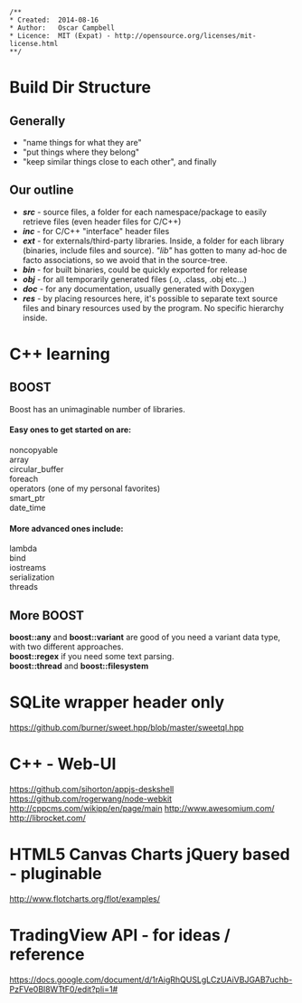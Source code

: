     /**
    * Created:  2014-08-16
    * Author:   Oscar Campbell
    * Licence:  MIT (Expat) - http://opensource.org/licenses/mit-license.html
    **/

Build Dir Structure
===================

Generally
---------
- "name things for what they are"  
- "put things where they belong"  
- "keep similar things close to each other", and finally  

Our outline
-----------------
- **_src_** - source files, a folder for each namespace/package to easily retrieve files (even header files for C/C\++)  
- **_inc_** - for C/C++ "interface" header files  
- **_ext_** - for externals/third-party libraries. Inside, a folder for each library (binaries, include files and source). _"lib"_ has gotten to many ad-hoc de facto associations, so we avoid that in the source-tree.  
- **_bin_** - for built binaries, could be quickly exported for release  
- **_obj_** - for all temporarily generated files (.o, .class, .obj etc...)  
- **_doc_** - for any documentation, usually generated with Doxygen  
- **_res_** - by placing resources here, it's possible to separate text source files and binary resources used by the program. No specific hierarchy inside.  

C++ learning
============

BOOST
-----

Boost has an unimaginable number of libraries. 

#### Easy ones to get started on are:

noncopyable  
array  
circular_buffer  
foreach  
operators (one of my personal favorites)  
smart_ptr  
date_time  

#### More advanced ones include:

lambda  
bind  
iostreams  
serialization  
threads  

More BOOST
----------

**boost::any** and **boost::variant** are good of you need a variant data type, with two different approaches.  
**boost::regex** if you need some text parsing.  
**boost::thread** and **boost::filesystem**  




SQLite wrapper header only
==========================

https://github.com/burner/sweet.hpp/blob/master/sweetql.hpp



C++ - Web-UI
===========

https://github.com/sihorton/appjs-deskshell
https://github.com/rogerwang/node-webkit
http://cppcms.com/wikipp/en/page/main
http://www.awesomium.com/
http://librocket.com/


HTML5 Canvas Charts jQuery based - pluginable
=============================================

http://www.flotcharts.org/flot/examples/


TradingView API - for ideas / reference
=======================================

https://docs.google.com/document/d/1rAigRhQUSLgLCzUAiVBJGAB7uchb-PzFVe0Bl8WTtF0/edit?pli=1#

